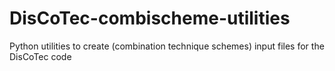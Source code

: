 # DisCoTec-combischeme-utilities
Python utilities to create (combination technique schemes) input files for the DisCoTec code
